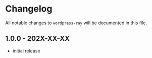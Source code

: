 # Changelog

All notable changes to `wordpress-ray` will be documented in this file.

## 1.0.0 - 202X-XX-XX

- initial release
